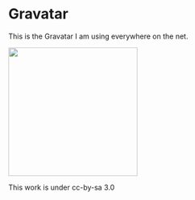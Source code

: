 # Gravatar

This is the Gravatar I am using everywhere on the
net.

<img src="https://raw.github.com/bitboxer/gravatar/master/gravatar.png" width="256" height="256"/>

This work is under cc-by-sa 3.0

